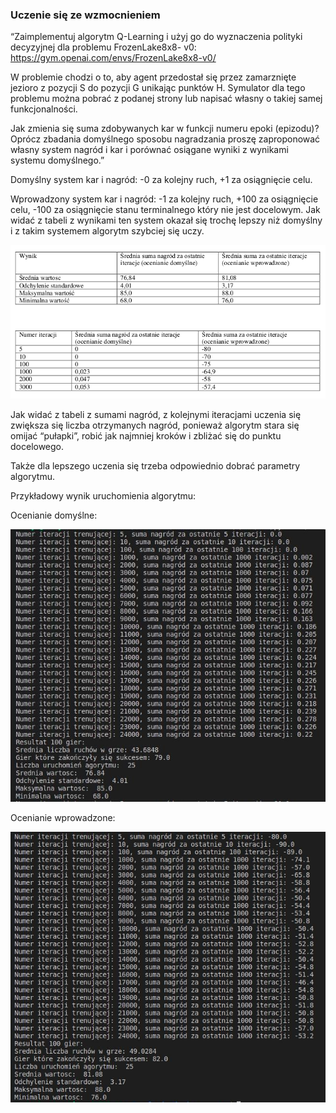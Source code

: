 ### Uczenie się ze wzmocnieniem

“Zaimplementuj algorytm Q-Learning i użyj go do wyznaczenia polityki decyzyjnej dla problemu FrozenLake8x8-
v0:
https://gym.openai.com/envs/FrozenLake8x8-v0/

W problemie chodzi o to, aby agent przedostał się przez zamarznięte jezioro z pozycji S do pozycji G unikając
punktów H. Symulator dla tego problemu można pobrać z podanej strony lub napisać własny o takiej samej
funkcjonalności.

Jak zmienia się suma zdobywanych kar w funkcji numeru epoki (epizodu)?
Oprócz zbadania domyślnego sposobu nagradzania proszę zaproponować własny system nagród i kar i porównać
osiągane wyniki z wynikami systemu domyślnego.”

Domyślny system kar i nagród: -0 za kolejny ruch, +1 za osiągnięcie celu.

Wprowadzony system kar i nagród: -1 za kolejny ruch, +100 za osiągnięcie celu, -100 za osiągnięcie stanu
terminalnego który nie jest docelowym. Jak widać z tabeli z wynikami ten system okazał się trochę lepszy niż
domyślny i z takim systemem algorytm szybciej się uczy.

<img src="https://raw.githubusercontent.com/NastyaRush/intro-to-ai/main/q_learning/imgs/table_1.png" />

Jak widać z tabeli z sumami nagród, z kolejnymi iteracjami uczenia się zwiększa się liczba otrzymanych nagród,
ponieważ algorytm stara się omijać “pułapki”, robić jak najmniej kroków i zbliżać się do punktu docelowego.

Także dla lepszego uczenia się trzeba odpowiednio dobrać parametry algorytmu.

Przykładowy wynik uruchomienia algorytmu:

Ocenianie domyślne:

<img src="https://raw.githubusercontent.com/NastyaRush/intro-to-ai/main/q_learning/imgs/result_1.png" />

Ocenianie wprowadzone:

<img src="https://raw.githubusercontent.com/NastyaRush/intro-to-ai/main/q_learning/imgs/result_2.png" />
